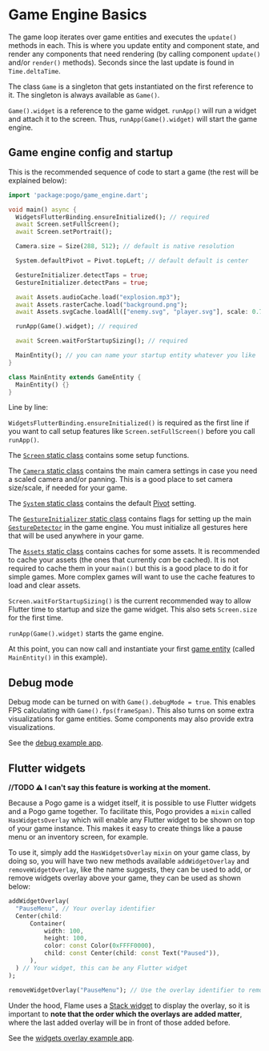 # Game Engine Basics

The game loop iterates over game entities and executes the `update()` methods in each.  This is where you update entity and component state, and render any components that need rendering (by calling component `update()` and/or `render()` methods).  Seconds since the last update is found in `Time.deltaTime`.

The class `Game` is a singleton that gets instantiated on the first reference to it.  The singleton is always available as `Game()`.
 
`Game().widget` is a reference to the game widget.  `runApp()` will run a widget and attach it to the screen.  Thus, `runApp(Game().widget)` will start the game engine.

## Game engine config and startup

This is the recommended sequence of code to start a game (the rest will be explained below):

```dart
import 'package:pogo/game_engine.dart';

void main() async {
  WidgetsFlutterBinding.ensureInitialized(); // required
  await Screen.setFullScreen();
  await Screen.setPortrait();

  Camera.size = Size(288, 512); // default is native resolution

  System.defaultPivot = Pivot.topLeft; // default default is center

  GestureInitializer.detectTaps = true;
  GestureInitializer.detectPans = true;

  await Assets.audioCache.load("explosion.mp3");
  await Assets.rasterCache.load("background.png");
  await Assets.svgCache.loadAll(["enemy.svg", "player.svg"], scale: 0.75);

  runApp(Game().widget); // required

  await Screen.waitForStartupSizing(); // required

  MainEntity(); // you can name your startup entity whatever you like
}

class MainEntity extends GameEntity {
  MainEntity() {}
}
```

Line by line:

`WidgetsFlutterBinding.ensureInitialized()` is required as the first line if you want to call setup features like `Screen.setFullScreen()` before you call `runApp()`.

The [`Screen` static class](/doc/statics/screen.md) contains some setup functions.

The [`Camera` static class](/doc/statics/camera.md) contains the main camera settings in case you need a scaled camera and/or panning.  This is a good place to set camera size/scale, if needed for your game.

The [`System` static class](/doc/statics/system.md) contains the default [Pivot](/doc/pivot.md) setting.

The [`GestureInitializer` static class](/doc/input.md#gestureinitializer-class) contains flags for setting up the main [`GestureDetector`](https://api.flutter.dev/flutter/widgets/GestureDetector-class.html) in the game engine.  You must initialize all gestures here that will be used anywhere in your game.

The [`Assets` static class](/doc/statics/assets.md) contains caches for some assets.  It is recommended to cache your assets (the ones that currently _can_ be cached).  It is not required to cache them in your `main()` but this is a good place to do it for simple games.  More complex games will want to use the cache features to load and clear assets.

`Screen.waitForStartupSizing()` is the current recommended way to allow Flutter time to startup and size the game widget.  This also sets `Screen.size` for the first time.

`runApp(Game().widget)` starts the game engine.

At this point, you can now call and instantiate your first [game entity](/doc/game_entity.md) (called `MainEntity()` in this example).

## Debug mode

Debug mode can be turned on with `Game().debugMode = true`.  This enables FPS calculating with `Game().fps(frameSpan)`.  This also turns on some extra visualizations for game entities.  Some components may also provide extra visualizations.

See the [debug example app](/doc/examples/debug).

## Flutter widgets

**//TODO :warning: I can't say this feature is working at the moment.**

Because a Pogo game is a widget itself, it is possible to use Flutter widgets and a Pogo game together. To facilitate this, Pogo provides a `mixin` called `HasWidgetsOverlay` which will enable any Flutter widget to be shown on top of your game instance. This makes it easy to create things like a pause menu or an inventory screen, for example.

To use it, simply add the `HasWidgetsOverlay` `mixin` on your game class, by doing so, you will have two new methods available `addWidgetOverlay` and `removeWidgetOverlay`, like the name suggests, they can be used to add, or remove widgets overlay above your game, they can be used as shown below:

```dart
addWidgetOverlay(
  "PauseMenu", // Your overlay identifier
  Center(child:
      Container(
          width: 100,
          height: 100,
          color: const Color(0xFFFF0000),
          child: const Center(child: const Text("Paused")),
      ),
  ) // Your widget, this can be any Flutter widget
);

removeWidgetOverlay("PauseMenu"); // Use the overlay identifier to remove the overlay
```

Under the hood, Flame uses a [Stack widget](https://api.flutter.dev/flutter/widgets/Stack-class.html) to display the overlay, so it is important to __note that the order which the overlays are added matter__, where the last added overlay will be in front of those added before.

See the [widgets overlay example app](/doc/examples/with_widgets_overlay).
